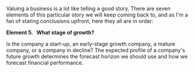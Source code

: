 Valuing a business is a lot like telling a good story. There are seven elements of this particular story we will keep coming back to, and as I'm a fan of stating conclusions upfront, here they all are in order:

**Element 5. &nbsp; What stage of growth?** 

Is the company a start-up, an early-stage growth company, a mature company, or a company in decline? The expected profile of a company's future growth determines the forecast horizon we should use and how we forecast financial performance.